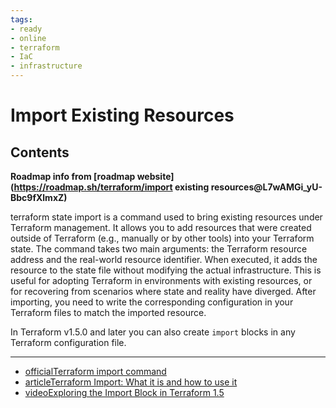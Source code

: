 ```yaml
---
tags:
- ready
- online
- terraform
- IaC
- infrastructure
---
```


# Import Existing Resources

## Contents

__Roadmap info from [roadmap website](<https://roadmap.sh/terraform/import> existing resources@L7wAMGi_yU-Bbc9fXlmxZ)__

terraform state import is a command used to bring existing resources under Terraform management. It allows you to add resources that were created outside of Terraform (e.g., manually or by other tools) into your Terraform state. The command takes two main arguments: the Terraform resource address and the real-world resource identifier. When executed, it adds the resource to the state file without modifying the actual infrastructure. This is useful for adopting Terraform in environments with existing resources, or for recovering from scenarios where state and reality have diverged. After importing, you need to write the corresponding configuration in your Terraform files to match the imported resource.

In Terraform v1.5.0 and later you can also create `import` blocks in any Terraform configuration file.

---

- [officialTerraform import command](https://developer.hashicorp.com/terraform/cli/import)
- [articleTerraform Import: What it is and how to use it](https://terrateam.io/blog/terraform-import)
- [videoExploring the Import Block in Terraform 1.5](https://www.youtube.com/watch?v=znfh_00EDZ0)
